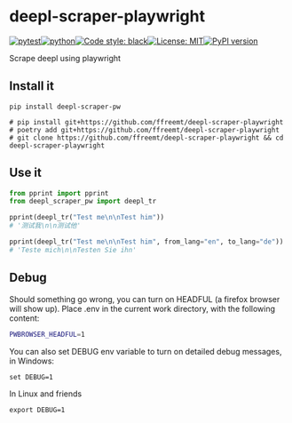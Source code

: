 # deepl-scraper-playwright
[![pytest](https://github.com/ffreemt/deepl-scraper-playwright/actions/workflows/routine-tests.yml/badge.svg)](https://github.com/ffreemt/deepl-scraper-playwright/actions)[![python](https://img.shields.io/static/v1?label=python+&message=3.8%2B&color=blue)](https://www.python.org/downloads/)[![Code style: black](https://img.shields.io/badge/code%20style-black-000000.svg)](https://github.com/psf/black)[![License: MIT](https://img.shields.io/badge/License-MIT-yellow.svg)](https://opensource.org/licenses/MIT)[![PyPI version](https://badge.fury.io/py/deepl_scraper_pw.svg)](https://badge.fury.io/py/deepl_scraper_pw)

Scrape deepl using playwright

## Install it

```shell
pip install deepl-scraper-pw

# pip install git+https://github.com/ffreemt/deepl-scraper-playwright
# poetry add git+https://github.com/ffreemt/deepl-scraper-playwright
# git clone https://github.com/ffreemt/deepl-scraper-playwright && cd deepl-scraper-playwright
```

## Use it
```python
from pprint import pprint
from deepl_scraper_pw import deepl_tr

pprint(deepl_tr("Test me\n\nTest him"))
# '测试我\n\n测试他'

pprint(deepl_tr("Test me\n\nTest him", from_lang="en", to_lang="de"))
# 'Teste mich\n\nTesten Sie ihn'
```
## Debug
Should something go wrong, you can turn on HEADFUL (a firefox browser will show up). Place .env in the current work directory, with the following content:
```bash
PWBROWSER_HEADFUL=1
```

You can also set DEBUG env variable to turn on detailed debug messages, in Windows:
```
set DEBUG=1
```
In Linux and friends
```
export DEBUG=1
```